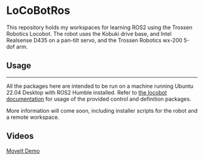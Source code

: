 # LoCoBotRos

This repository holds my workspaces for learning ROS2 using the Trossen Robotics Locobot. The robot uses the Kobuki drive base, and Intel Realsense D435 on a pan-tilt servo, and the Trossen Robotics wx-200 5-dof arm.

## Usage
---
All the packages here are intended to be run on a machine running Ubuntu 22.04 Desktop with ROS2 Humble installed. Refer to [the locobot documentation](https://docs.trossenrobotics.com/interbotix_xslocobots_docs/getting_started/user_guide.html) for usage of the provided control and definition packages.

More information will come soon, including installer scripts for the robot and a remote workspace.

## Videos
[MoveIt Demo](https://youtube.com/shorts/ntGlYwymWuU?feature=share)